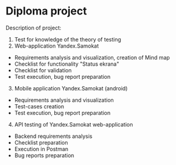 # Diploma project
Description of project:
1. Test for knowledge of the theory of testing []()  
2. Web-application Yandex.Samokat
  - Requirements analysis and visualization, creation of Mind map []()  
  - Checklist for functionality "Status ekrana" []()  
  - Checklist for validation []()  
  - Test execution, bug report preparation []()  
3. Mobile application Yandex.Samokat (android)  
  - Requirements analysis and visualization []()
  - Test-cases creation []()  
  - Test execution, bug report preparation []()  
 4. API testing of Yandex.Samokat web-application  
  - Backend requirements analysis []()  
  - Checklist preparation []()  
  - Execution in Postman []()  
  - Bug reports preparation []()  
